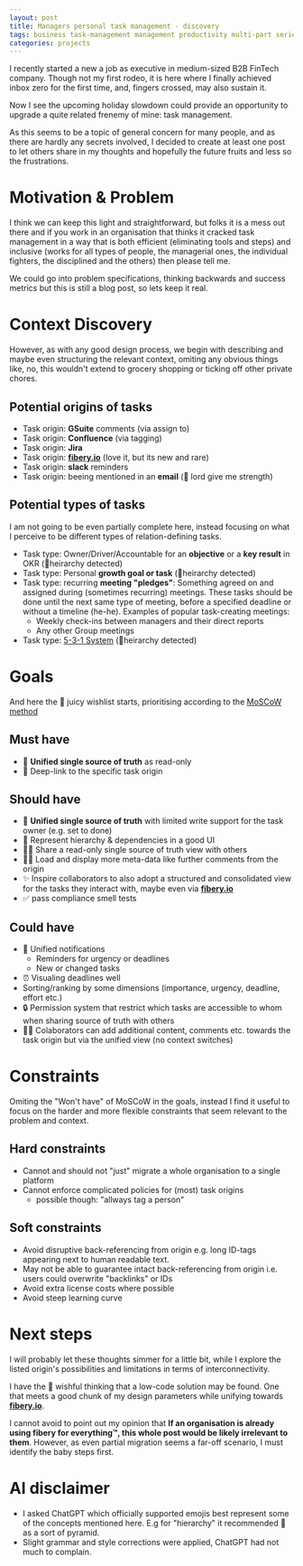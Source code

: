 ```yaml
---
layout: post
title: Managers personal task management - discovery
tags: business task-management management productivity multi-part series
categories: projects
---
```


I recently started a new a job as executive in medium-sized B2B FinTech company. Though not my first rodeo, it is here where I finally achieved inbox zero for the first time, and, fingers crossed, may also sustain it.

Now I see the upcoming holiday slowdown could provide an opportunity to upgrade a quite related frenemy of mine: task management.

As this seems to be a topic of general concern for many people, and as there are hardly any secrets involved, I decided to create at least one post to let others share in my thoughts and hopefully the future fruits and less so the frustrations.

# Motivation & Problem

I think we can keep this light and straightforward, but folks it is a mess out there and if you work in an organisation that thinks it cracked task management in a way that is both efficient (eliminating tools and steps) and inclusive (works for all types of people, the managerial ones, the individual fighters, the disciplined and the others) then please tell me.

We could go into problem specifications, thinking backwards and success metrics but this is still a blog post, so lets keep it real.

# Context Discovery

However, as with any good design process, we begin with describing and maybe even structuring the relevant context, omiting any obvious things like, no, this wouldn't extend to grocery shopping or ticking off other private chores.

## Potential origins of tasks

* Task origin: **GSuite** comments (via assign to)
* Task origin: **Confluence** (via tagging)
* Task origin: **Jira**
* Task origin: **[fibery.io](fibery.io)** (love it, but its new and rare)
* Task origin: **slack** reminders
* Task origin: beeing mentioned in an **email** (🤦 lord give me strength)

## Potential types of tasks

I am not going to be even partially complete here, instead focusing on what I perceive to be different types of relation-defining tasks. 

* Task type: Owner/Driver/Accountable for an **objective** or a **key result** in OKR (🔺heirarchy detected)
* Task type: Personal **growth goal or task** (🔺heirarchy detected)
* Task type: recurring **meeting "pledges"**: Something agreed on and assigned during (sometimes recurring) meetings. These tasks should be done until the next same type of meeting, before a specified deadline or without a timeline (he-he). Examples of popular task-creating meetings:
  * Weekly check-ins between managers and their direct reports
  * Any other Group meetings
* Task type: [5-3-1 System](https://www.timedoctor.com/blog/1-3-5-rule/) (🔺heirarchy detected)

# Goals

And here the 🍹 juicy wishlist starts, prioritising according to the [MoSCoW method](https://en.wikipedia.org/wiki/MoSCoW_method)

## Must have

* 👀 **Unified single source of truth** as read-only
* 🔗 Deep-link to the specific task origin

## Should have

* 📝 **Unified single source of truth** with limited write support for the task owner (e.g. set to done)
* 🔺 Represent hierarchy & dependencies in a good UI
* 🤝👀 Share a read-only single source of truth view with others
* 🤝💬 Load and display more meta-data like further comments from the origin
* ✨ Inspire collaborators to also adopt a structured and consolidated view for the tasks they interact with, maybe even via **[fibery.io](fibery.io)**
* ✅ pass compliance smell tests

## Could have

* 🔔 Unified notifications
  * Reminders for urgency or deadlines
  * New or changed tasks
* ⏰ Visualing deadlines well
* Sorting/ranking by some dimensions (importance, urgency, deadline, effort etc.)
* 🔒 Permission system that restrict which tasks are accessible to whom when sharing source of truth with others
* 🤝📝 Colaborators can add additional content, comments etc. towards the task origin but via the unified view (no context switches)


# Constraints

Omiting the "Won't have" of MoSCoW in the goals, instead I find it useful to focus on the harder and more flexible constraints that seem relevant to the problem and context.

## Hard constraints

* Cannot and should not "just" migrate a whole organisation to a single platform
* Cannot enforce complicated policies for (most) task origins
  * possible though: "allways tag a person"

## Soft constraints
* Avoid disruptive back-referencing from origin e.g. long ID-tags appearing next to human readable text.
* May not be able to guarantee intact back-referencing from origin i.e. users could overwrite "backlinks" or IDs
* Avoid extra license costs where possible
* Avoid steep learning curve

# Next steps

I will probably let these thoughts simmer for a little bit, while I explore the listed origin's possibilities and limitations in terms of interconnectivity.

I have the 🌠 wishful thinking that a low-code solution may be found. One that meets a good chunk of my design parameters while unifying towards **[fibery.io](fibery.io)**. 

I cannot avoid to point out my opinion that **If an organisation is already using fibery for everything™, this whole post would be likely irrelevant to them**. However, as even partial migration seems a far-off scenario, I must identify the baby steps first.

# AI disclaimer

* I asked ChatGPT which officially supported emojis best represent some of the concepts mentioned here. E.g for "hierarchy" it recommended 🔺 as a sort of pyramid.
* Slight grammar and style corrections were applied, ChatGPT had not much to complain.
